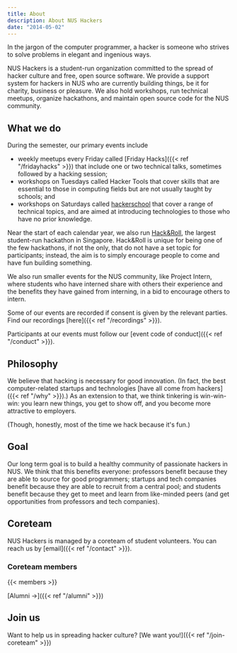 ```yaml
---
title: About
description: About NUS Hackers
date: "2014-05-02"
---
```


In the jargon of the computer programmer, a hacker is someone who strives to solve problems in elegant and ingenious ways.

NUS Hackers is a student-run organization committed to the spread of hacker culture and free, open source software. We provide a support system for hackers in NUS who are currently building things, be it for charity, business or pleasure. We also hold workshops, run technical meetups, organize hackathons, and maintain open source code for the NUS community.

## What we do

During the semester, our primary events include

* weekly meetups every Friday called [Friday Hacks]({{< ref "/fridayhacks" >}}) that include one or two technical talks, sometimes followed by a hacking session;
* workshops on Tuesdays called Hacker Tools that cover skills that are essential to those in computing fields but are not usually taught by schools; and
* workshops on Saturdays called [hackerschool](https://school.nushackers.org/) that cover a range of technical topics, and are aimed at introducing technologies to those who have no prior knowledge.

Near the start of each calendar year, we also run [Hack&amp;Roll](https://hacknroll.nushackers.org/), the largest student-run hackathon in Singapore. Hack&Roll is unique for being one of the few hackathons, if not the only, that do not have a set topic for participants; instead, the aim is to simply encourage people to come and have fun building something.

We also run smaller events for the NUS community, like Project Intern, where students who have interned share with others their experience and the benefits they have gained from interning, in a bid to encourage others to intern.

Some of our events are recorded if consent is given by the relevant parties. Find our recordings [here]({{< ref "/recordings" >}}).

Participants at our events must follow our [event code of conduct]({{< ref "/conduct" >}}).

## Philosophy

We believe that hacking is necessary for good innovation. (In fact, the best computer-related startups and technologies [have all come from hackers]({{< ref "/why" >}}).) As an extension to that, we think tinkering is win-win-win: you learn new things, you get to show off, and you become more attractive to employers.

(Though, honestly, most of the time we hack because it's fun.)

## Goal

Our long term goal is to build a healthy community of passionate hackers in NUS. We think that this benefits everyone: professors benefit because they are able to source for good programmers; startups and tech companies benefit because they are able to recruit from a central pool; and students benefit because they get to meet and learn from like-minded peers (and get opportunities from professors and tech companies).

## Coreteam

NUS Hackers is managed by a coreteam of student volunteers. You can reach us by [email]({{< ref "/contact" >}}).

### Coreteam members

{{< members >}}

[Alumni →]({{< ref "/alumni" >}})

## Join us

Want to help us in spreading hacker culture? [We want you!]({{< ref "/join-coreteam" >}})
